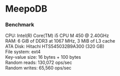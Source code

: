 MeepoDB
=======

### Benchmark
CPU: Intel(R) Core(TM) i5 CPU       M 450  @ 2.40GHz  
RAM: 6 GiB of DDR3 at 1067 MHz, 3 MiB of L3 cache  
ATA Disk: Hitachi HTS545032B9A300 (320 GB)  
File system: ext4  
Key-value size: 16 bytes + 100 bytes  
Random reads: 130,072 ops/sec  
Random writes: 65,560 ops/sec  
